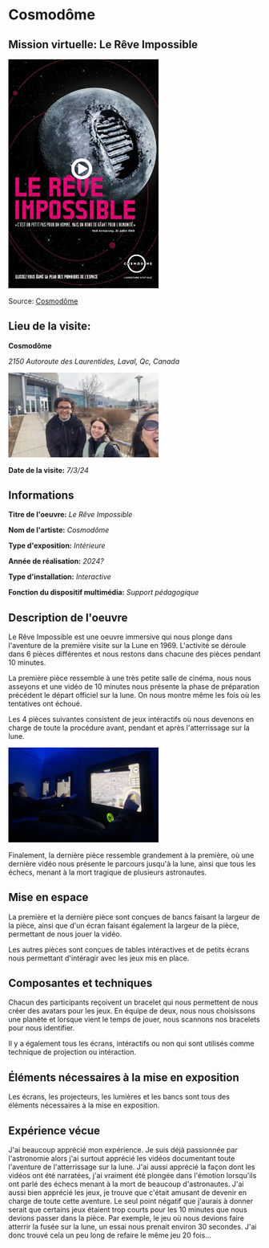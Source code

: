 # Cosmodôme
## Mission virtuelle: Le Rêve Impossible
<img src="medias/affiche_reve_impossible.PNG" style="width:300px;">

Source: [Cosmodôme](https://cosmodome.org/activites-familiale/missions-virtuelles/)

## Lieu de la visite:  
**Cosmodôme**

*2150 Autoroute des Laurentides, Laval, Qc, Canada*

<img src="medias/moi_mouhmoud_manu_cosmodome.png" style="width:300px;">

**Date de la visite:** *7/3/24*

## Informations

**Titre de l'oeuvre:** *Le Rêve Impossible*

**Nom de l'artiste:** *Cosmodôme*

**Type d'exposition:** *Intérieure*

**Année de réalisation:** *2024?*

**Type d'installation:** *Interactive*

**Fonction du dispositif multimédia:** *Support pédagogique*

## Description de l'oeuvre

Le Rêve Impossible est une oeuvre immersive qui nous plonge dans l'aventure de la première visite sur la Lune en 1969. L'activité se déroule dans 6 pièces différentes et nous restons dans chacune des pièces pendant 10 minutes.

La première pièce ressemble à une très petite salle de cinéma, nous nous asseyons et une vidéo de 10 minutes nous présente la phase de préparation précédent le départ officiel sur la lune. On nous montre même les fois où les tentatives ont échoué.

Les 4 pièces suivantes consistent de jeux intéractifs où nous devenons en charge de toute la procédure avant, pendant et après l'atterrissage sur la lune.

<img src="medias/jeu_interactif.png" style="width:300px;">

Finalement, la dernière pièce ressemble grandement à la première, où une dernière vidéo nous présente le parcours jusqu'à la lune, ainsi que tous les échecs, menant à la mort tragique de plusieurs astronautes.

## Mise en espace

La première et la dernière pièce sont conçues de bancs faisant la largeur de la pièce, ainsi que d'un écran faisant également la largeur de la pièce, permettant de nous jouer la vidéo.

Les autres pièces sont conçues de tables intéractives et de petits écrans nous permettant d'intéragir avec les jeux mis en place.

## Composantes et techniques

Chacun des participants reçoivent un bracelet qui nous permettent de nous créer des avatars pour les jeux. En équipe de deux, nous nous choisissons une planète et lorsque vient le temps de jouer, nous scannons nos bracelets pour nous identifier.

Il y a également tous les écrans, intéractifs ou non qui sont utilisés comme technique de projection ou intéraction.

## Éléments nécessaires à la mise en exposition

Les écrans, les projecteurs, les lumières et les bancs sont tous des éléments nécessaires à la mise en exposition.

## Expérience vécue

J'ai beaucoup apprécié mon expérience. Je suis déjà passionnée par l'astronomie alors j'ai surtout apprécié les vidéos documentant toute l'aventure de l'atterrissage sur la lune. J'ai aussi apprécié la façon dont les vidéos ont été narratées, j'ai vraiment été plongée dans l'émotion lorsqu'ils ont parlé des échecs menant à la mort de beaucoup d'astronautes. J'ai aussi bien apprécié les jeux, je trouve que c'était amusant de devenir en charge de toute cette aventure. Le seul point négatif que j'aurais à donner serait que certains jeux étaient trop courts pour les 10 minutes que nous devions passer dans la pièce. Par exemple, le jeu où nous devions faire atterrir la fusée sur la lune, un essai nous prenait environ 30 secondes. J'ai donc trouvé cela un peu long de refaire le même jeu 20 fois...
